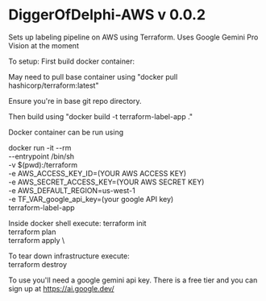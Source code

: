 # DiggerOfDelphi-AWS v 0.0.2


Sets up labeling pipeline on AWS using Terraform. Uses Google Gemini Pro Vision at the moment

To setup:
First build docker container:

May need to pull base container using "docker pull hashicorp/terraform:latest"

Ensure you're in base git repo directory.

Then build using "docker build -t terraform-label-app ."

Docker container can be run using 

docker run -it --rm \
  --entrypoint /bin/sh \
  -v $(pwd):/terraform \
  -e AWS_ACCESS_KEY_ID=(YOUR AWS ACCESS KEY) \
  -e AWS_SECRET_ACCESS_KEY=(YOUR AWS SECRET KEY) \
  -e AWS_DEFAULT_REGION=us-west-1 \
  -e TF_VAR_google_api_key=(your google API key) \
  terraform-label-app

Inside docker shell execute:
terraform init \
terraform plan \
terraform apply \

To tear down infrastructure execute: \
terraform destroy

To use you'll need a google gemini api key. There is a free tier and you can sign up at https://ai.google.dev/

